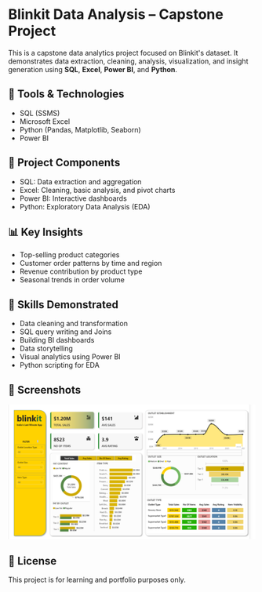 # Blinkit Data Analysis – Capstone Project

This is a capstone data analytics project focused on Blinkit's dataset. It demonstrates data extraction, cleaning, analysis, visualization, and insight generation using **SQL**, **Excel**, **Power BI**, and **Python**.

## 🔧 Tools & Technologies
- SQL (SSMS)
- Microsoft Excel
- Python (Pandas, Matplotlib, Seaborn)
- Power BI

## 📁 Project Components
- SQL: Data extraction and aggregation
- Excel: Cleaning, basic analysis, and pivot charts
- Power BI: Interactive dashboards
- Python: Exploratory Data Analysis (EDA)

## 📊 Key Insights
- Top-selling product categories
- Customer order patterns by time and region
- Revenue contribution by product type
- Seasonal trends in order volume

## 🧠 Skills Demonstrated
- Data cleaning and transformation
- SQL query writing and Joins
- Building BI dashboards
- Data storytelling
- Visual analytics using Power BI
- Python scripting for EDA

## 📸 Screenshots
![Power BI Dashboard](reports/blinkIT_dashboard.png)

## 🧾 License
This project is for learning and portfolio purposes only.
